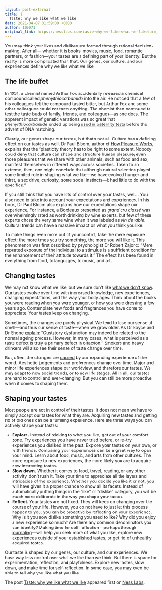 ```yaml
---
layout: post-external
title: |
  Taste: why we like what we like
date: 2021-04-07 01:59:00 +0000
author: 100071
original_link: https://nesslabs.com/taste-why-we-like-what-we-like?utm_source=rss&utm_medium=rss&utm_campaign=taste-why-we-like-what-we-like
---
```


You may think your likes and dislikes are formed through rational decision-making. After all— whether it is books, movies, music, food, romantic partners, or fashion—your tastes are a defining part of your identity. But the reality is more complicated than that. Our genes, our culture, and our experiences define why we like what we like.

## The life buffet

In 1931, a chemist named Arthur Fox accidentally released a chemical compound called _phenylthiocarbamide_ into the air. He noticed that a few of his colleagues felt the compound tasted bitter, but Arthur Fox and some other colleagues could not taste anything. The chemist then continued to test the taste buds of family, friends, and colleagues—as one does. The apparent impact of genetic variations was so great that _phenylthiocarbamide_ ended up being [used in paternity tests](http://faculty.washington.edu/chudler/bitter.html) before the advent of DNA matching.

Clearly, our genes shape our tastes, but that’s not all. Culture has a defining effect on our tastes as well. Dr Paul Bloom, author of [How Pleasure Works](https://amzn.to/3sYYBfs), explains that the “plasticity theory has to be right to some extent. Nobody could deny that culture can shape and structure human pleasure; even those pleasures that we share with other animals, such as food and sex, manifest themselves in different ways across societies. Taken to an extreme, then, one might conclude that although natural selection played some limited role in shaping what we like—we have evolved hunger and thirst, a sex drive, curiosity, some social instincts—it had little to do with the specifics.”

If you still think that you have lots of control over your tastes, well… You also need to take into account your expectations and experiences. In his book, Dr Paul Bloom also explains how our expectations shape our experience. For instance, a Bordeaux presented as _grand cru classé_ was overwhelmingly rated as worth drinking by wine experts, but few of these experts chose the very same wine when it was labeled as _vin de table_. Cultural trends can have a massive impact on what you think you like.

To make things even more out of your control, take the mere exposure effect: the more times you try something, the more you will like it. This phenomenon was first described by psychologist Dr Robert Zajonc: “Mere repeated exposure of the individual to a stimulus is a sufficient condition for the enhancement of their attitude towards it.” The effect has been found in everything from food, to languages, to music, and art.

## Changing tastes

We may not know what we like, but we sure don’t like [what we don’t know](https://nesslabs.com/dunning-kruger-effect). Our tastes evolve over time with increased knowledge, new experiences, changing expectations, and the way your body ages. Think about the books you were reading when you were younger, or how you were dressing a few years ago. Contemplate new foods and fragrances you have come to appreciate. Your tastes keep on changing.

Sometimes, the changes are purely physical. We tend to lose our sense of smell—and thus our sense of taste—when we grow older. As Dr Boyce and Dr Shone [explain](https://www.ncbi.nlm.nih.gov/pmc/articles/PMC2579627/): “Gustatory dysfunction may indeed be related to the normal ageing process. However, in many cases, what is perceived as a taste defect is truly a primary defect in olfaction.” Smokers and heavy drinkers will also see their sense of taste change over time.

But, often, the changes are [caused](https://www.ncbi.nlm.nih.gov/pmc/articles/PMC2815941/) by our expanding experience of the world. Aesthetic judgements and preferences change over time. Major and minor life experiences shape our worldview, and therefore our tastes. We may adapt to new social trends, or to new life stages. All in all, our tastes are hard to control and ever-changing. But you can still be more proactive when it comes to shaping them.

## Shaping your tastes

Most people are not in control of their tastes. It does not mean we have to simply accept our tastes for what they are. Acquiring new tastes and getting rid of old ones can be a fulfilling experience. Here are three ways you can actively shape your tastes:

- **Explore.** Instead of sticking to what you like, get out of your comfort zone. Try experiences you have never tried before, or re-try experiences you disliked in the past. Explore your tastes on your own, or with friends. Comparing your experiences can be a great way to open your mind. Learn about food, music, and arts from other cultures. The more exposure to new experiences, the more likely you are to acquire new interesting tastes.
- **Slow down.** Whether it comes to food, travel, reading, or any other activity, don’t rush it. Take your time to appreciate all the layers and intricacies of the experience. Whether you decide you like it or not, you will have given it a proper chance to show all its facets. Instead of automatically putting things in the “like” or “dislike” category, you will be much more deliberate in the way you shape your tastes.
- **Reflect.** Your tastes are not fixed. They will keep on changing over the course of your life. However, you do not have to just let this process happen to you; you can be proactive by reflecting on your experience. Why is it you now dislike something you used to like? Why did you enjoy a new experience so much? Are there any common denominators you can identify? Making time for self-reflection—perhaps through [journaling](https://nesslabs.com/dear-diary)—will help you seek more of what you like, explore new experiences outside of your established tastes, or get rid of unhealthy acquired tastes.

Our taste is shaped by our genes, our culture, and our experiences. We have way less control over what we like than we think. But there is space for experimentation, reflection, and playfulness. Explore new tastes, slow down, and make time for self-reflection. In some case, you may even be able to tell why you like what you like.

The post [Taste: why we like what we like](https://nesslabs.com/taste-why-we-like-what-we-like) appeared first on [Ness Labs](https://nesslabs.com).
